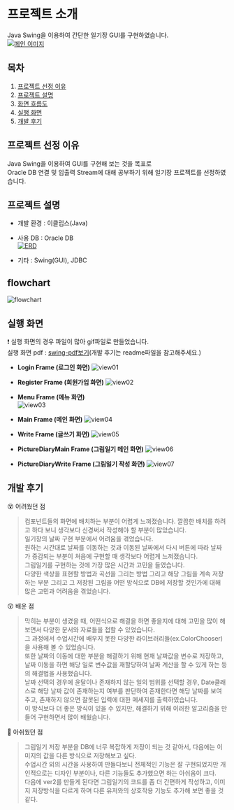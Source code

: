 # 프로젝트 소개
Java Swing을 이용하여 간단한 일기장 GUI를 구현하였습니다. </br>
[![메인 이미지](https://github.com/kho96/java-swing-project/blob/master/img-readme/main-img.PNG)](#목차)
## 목차
1. [프로젝트 선정 이유](#프로젝트-선정-이유)
2. [프로젝트 설명](#프로젝트-설명)
3. [화면 흐름도](#flowchart)
4. [실행 화면](#실행-화면)
5. [개발 후기](#개발-후기)

## 프로젝트 선정 이유
Java Swing을 이용하여 GUI를 구현해 보는 것을 목표로 <br/>
Oracle DB 연결 및 입출력 Stream에 대해 공부하기 위해 일기장 프로젝트를 선정하였습니다. 

## 프로젝트 설명
- 개발 환경 : 이클립스(Java)
- 사용 DB : Oracle DB<br/>
[![ERD](https://github.com/kho96/java-swing-project/blob/master/img-readme/erd.png)](#프로젝트-설명)<br/>


- 기타 : Swing(GUI), JDBC

## flowchart
![flowchart](https://github.com/kho96/java-swing-project/blob/master/img-readme/flowchart.png)

## 실행 화면
❗ 실행 화면의 경우 파일이 많아 gif파일로 만들었습니다.<br/>
실행 화면 pdf : [swing-pdf보기](https://github.com/kho96/java-swing-project/blob/master/swing.pdf)(개발 후기는 readme파일을 참고해주세요.)

* <strong>Login Frame (로그인 화면)</strong>
![view01](https://github.com/kho96/java-swing-project/blob/master/img-readme/LoginFrame.gif)

* <strong>Register Frame (회원가입 화면)</strong>
![view02](https://github.com/kho96/java-swing-project/blob/master/img-readme/RegisterFrame.gif)

* <strong>Menu Frame (메뉴 화면)</strong><br/>
![view03](https://github.com/kho96/java-swing-project/blob/master/img-readme/MenuFrame.gif)

* <strong>Main Frame (메인 화면)</strong>
![view04](https://github.com/kho96/java-swing-project/blob/master/img-readme/MainFrame.gif)

* <strong>Write Frame (글쓰기 화면)</strong>
![view05](https://github.com/kho96/java-swing-project/blob/master/img-readme/WriteFrame.gif)

* <strong>PictureDiaryMain Frame (그림일기 메인 화면)</strong>
![view06](https://github.com/kho96/java-swing-project/blob/master/img-readme/PicDiaryMain.gif)

* <strong>PictureDiaryWrite Frame (그림일기 작성 화면)</strong>
![view07](https://github.com/kho96/java-swing-project/blob/master/img-readme/picWriteFrame.gif)

## 개발 후기
😵 어려웠던 점
>컴포넌트들의 화면에 배치하는 부분이 어렵게 느껴졌습니다. 깔끔한 배치를 하려고 하다 보니 생각보다 신경써서 작성해야 할 부분이 많았습니다.<br/>
일기장의 날짜 구현 부분에서 어려움을 겪었습니다.<br/> 
원하는 시간대로 날짜를 이동하는 것과 이동된 날짜에서 다시 버튼에 따라 날짜가 증감되는 부분이 처음에 구현할 때 생각보다 어렵게 느껴졌습니다.<br/>
그림일기를 구현하는 것에 가장 많은 시간과 고민을 들였습니다.<br/>
다양한 색상을 표현할 방법과 곡선을 그리는 방법 그리고 해당 그림을 계속 저장하는 부분 그리고 그 저장된 그림을 어떤 
방식으로 DB에 저장할 것인가에 대해 많은 고민과 어려움을 겪었습니다.

😲 배운 점
>막히는 부분이 생겼을 때, 어떤식으로 해결을 하면 좋을지에 대해 고민을 많이 해보면서 다양한 문서와 자료들을 접할 수 있었습니다.<br/>
그 과정에서 수업시간에 배우지 못한 다양한 라이브러리들(ex.ColorChooser)을 사용해 볼 수 있었습니다.<br/>
또한 날짜의 이동에 대한 부분을 해결하기 위해 현재 날짜값을 변수로 저장하고, 날짜 이동을 하면 해당 일로 변수값을 재할당하여 날짜 계산을
할 수 있게 하는 등의 해결법을 사용했습니다.<br/>
날짜 선택의 경우에 윤달이나 존재하지 않는 일의 범위를 선택할 경우, Date클래스로 해당 날짜 값이 존재하는지 여부를 판단하여
존재한다면 해당 날짜를 보여주고, 존재하지 않으면 잘못된 입력에 대한 메세지를 출력하였습니다.<br/>
이 방식보다 더 좋은 방식이 있을 수 있지만, 해결하기 위해 이러한 알고리즘을 만들어 구현하면서 많이 배웠습니다.

🤔 아쉬웠던 점
>그림일기 저장 부분을 DB에 너무 복잡하게 저장이 되는 것 같아서, 다음에는 이미지의 값을 다른 방식으로 저장해보고 싶다.<br/>
수업시간 외의 시간을 사용하여 만들다보니 전체적인 기능은 잘 구현되었지만 개인적으로는 디자인 부분이나, 다른 기능들도 추가했으면
하는 아쉬움이 크다.<br/>
다음에 ver2를 만들게 된다면 그림일기의 코드를 좀 더 간편하게 작성하고, 이미지 저장방식을 다르게 하며 다른 유저와의 상호작용 기능도 추가해 보면 좋을 것 같다. 








